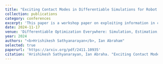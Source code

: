 ```yaml
---
title: "Exciting Contact Modes in Differentiable Simulations for Robot Learning"
collection: publications
category: conferences
excerpt: 'This paper is a workshop paper on exploiting information in contact in differentiable simulations to accelerate learning.'
date: 2024-11-17
venue: 'Differentiable Optimization Everywhere: Simulation, Estimation, Learning, and Control, a Conference on Robot Learning (CoRL) Workshop'
year: 2024
authors: "<b>Hrishikesh Sathyanarayan</b>, Ian Abraham"
selected: true
paperurl: 'https://arxiv.org/pdf/2411.10935'
citation: 'Hrishikesh Sathyanarayan, Ian Abraha. "Exciting Contact Modes in Differentiable Simulations for Robot Learning," 2024.'
---
```

